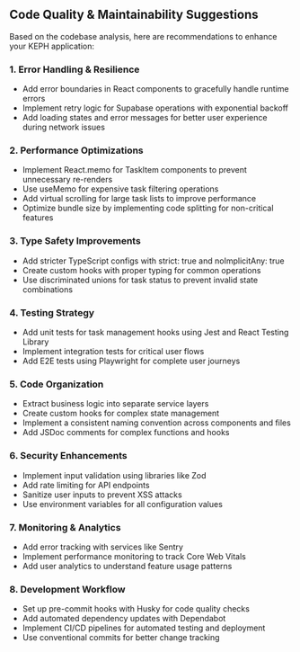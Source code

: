 ## Code Quality & Maintainability Suggestions
Based on the codebase analysis, here are recommendations to enhance your KEPH application:

### 1. Error Handling & Resilience
- Add error boundaries in React components to gracefully handle runtime errors
- Implement retry logic for Supabase operations with exponential backoff
- Add loading states and error messages for better user experience during network issues
### 2. Performance Optimizations
- Implement React.memo for TaskItem components to prevent unnecessary re-renders
- Use useMemo for expensive task filtering operations
- Add virtual scrolling for large task lists to improve performance
- Optimize bundle size by implementing code splitting for non-critical features
### 3. Type Safety Improvements
- Add stricter TypeScript configs with strict: true and noImplicitAny: true
- Create custom hooks with proper typing for common operations
- Use discriminated unions for task status to prevent invalid state combinations
### 4. Testing Strategy
- Add unit tests for task management hooks using Jest and React Testing Library
- Implement integration tests for critical user flows
- Add E2E tests using Playwright for complete user journeys
### 5. Code Organization
- Extract business logic into separate service layers
- Create custom hooks for complex state management
- Implement a consistent naming convention across components and files
- Add JSDoc comments for complex functions and hooks
### 6. Security Enhancements
- Implement input validation using libraries like Zod
- Add rate limiting for API endpoints
- Sanitize user inputs to prevent XSS attacks
- Use environment variables for all configuration values
### 7. Monitoring & Analytics
- Add error tracking with services like Sentry
- Implement performance monitoring to track Core Web Vitals
- Add user analytics to understand feature usage patterns
### 8. Development Workflow
- Set up pre-commit hooks with Husky for code quality checks
- Add automated dependency updates with Dependabot
- Implement CI/CD pipelines for automated testing and deployment
- Use conventional commits for better change tracking
